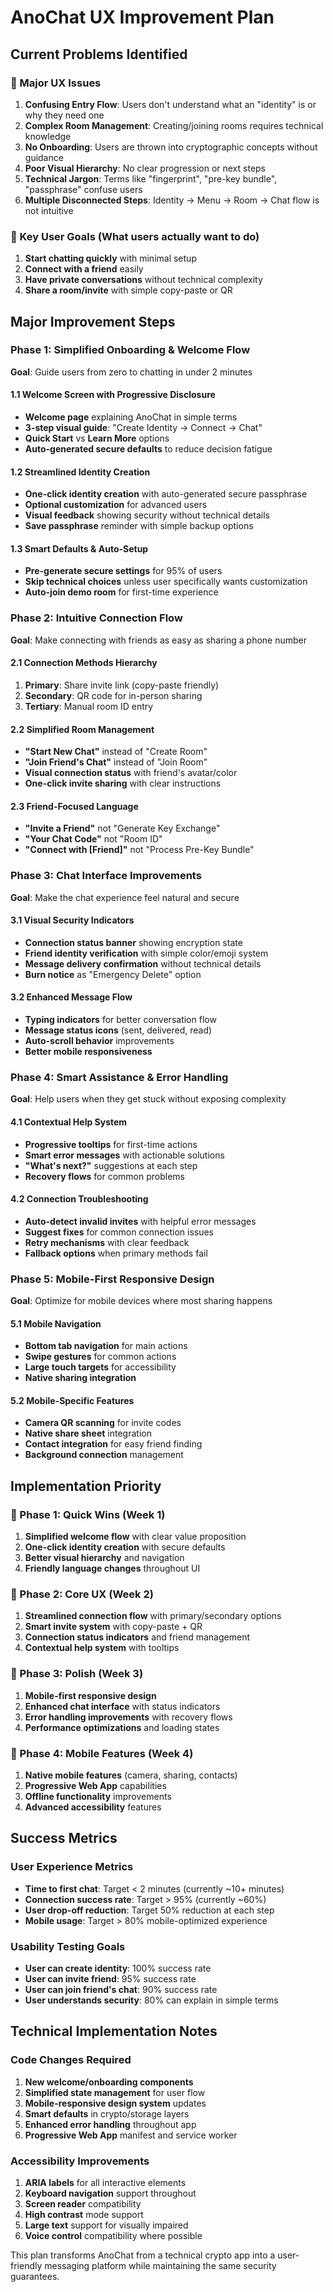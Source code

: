 # AnoChat UX Improvement Plan

## Current Problems Identified

### 🚨 Major UX Issues

1. **Confusing Entry Flow**: Users don't understand what an "identity" is or why they need one
2. **Complex Room Management**: Creating/joining rooms requires technical knowledge
3. **No Onboarding**: Users are thrown into cryptographic concepts without guidance
4. **Poor Visual Hierarchy**: No clear progression or next steps
5. **Technical Jargon**: Terms like "fingerprint", "pre-key bundle", "passphrase" confuse users
6. **Multiple Disconnected Steps**: Identity → Menu → Room → Chat flow is not intuitive

### 🎯 Key User Goals (What users actually want to do)

1. **Start chatting quickly** with minimal setup
2. **Connect with a friend** easily
3. **Have private conversations** without technical complexity
4. **Share a room/invite** with simple copy-paste or QR

## Major Improvement Steps

### Phase 1: Simplified Onboarding & Welcome Flow

**Goal**: Guide users from zero to chatting in under 2 minutes

#### 1.1 Welcome Screen with Progressive Disclosure

- **Welcome page** explaining AnoChat in simple terms
- **3-step visual guide**: "Create Identity → Connect → Chat"
- **Quick Start** vs **Learn More** options
- **Auto-generated secure defaults** to reduce decision fatigue

#### 1.2 Streamlined Identity Creation

- **One-click identity creation** with auto-generated secure passphrase
- **Optional customization** for advanced users
- **Visual feedback** showing security without technical details
- **Save passphrase** reminder with simple backup options

#### 1.3 Smart Defaults & Auto-Setup

- **Pre-generate secure settings** for 95% of users
- **Skip technical choices** unless user specifically wants customization
- **Auto-join demo room** for first-time experience

### Phase 2: Intuitive Connection Flow

**Goal**: Make connecting with friends as easy as sharing a phone number

#### 2.1 Connection Methods Hierarchy

1. **Primary**: Share invite link (copy-paste friendly)
2. **Secondary**: QR code for in-person sharing
3. **Tertiary**: Manual room ID entry

#### 2.2 Simplified Room Management

- **"Start New Chat"** instead of "Create Room"
- **"Join Friend's Chat"** instead of "Join Room"
- **Visual connection status** with friend's avatar/color
- **One-click invite sharing** with clear instructions

#### 2.3 Friend-Focused Language

- **"Invite a Friend"** not "Generate Key Exchange"
- **"Your Chat Code"** not "Room ID"
- **"Connect with [Friend]"** not "Process Pre-Key Bundle"

### Phase 3: Chat Interface Improvements

**Goal**: Make the chat experience feel natural and secure

#### 3.1 Visual Security Indicators

- **Connection status banner** showing encryption state
- **Friend identity verification** with simple color/emoji system
- **Message delivery confirmation** without technical details
- **Burn notice** as "Emergency Delete" option

#### 3.2 Enhanced Message Flow

- **Typing indicators** for better conversation flow
- **Message status icons** (sent, delivered, read)
- **Auto-scroll behavior** improvements
- **Better mobile responsiveness**

### Phase 4: Smart Assistance & Error Handling

**Goal**: Help users when they get stuck without exposing complexity

#### 4.1 Contextual Help System

- **Progressive tooltips** for first-time actions
- **Smart error messages** with actionable solutions
- **"What's next?"** suggestions at each step
- **Recovery flows** for common problems

#### 4.2 Connection Troubleshooting

- **Auto-detect invalid invites** with helpful error messages
- **Suggest fixes** for common connection issues
- **Retry mechanisms** with clear feedback
- **Fallback options** when primary methods fail

### Phase 5: Mobile-First Responsive Design

**Goal**: Optimize for mobile devices where most sharing happens

#### 5.1 Mobile Navigation

- **Bottom tab navigation** for main actions
- **Swipe gestures** for common actions
- **Large touch targets** for accessibility
- **Native sharing integration**

#### 5.2 Mobile-Specific Features

- **Camera QR scanning** for invite codes
- **Native share sheet** integration
- **Contact integration** for easy friend finding
- **Background connection** management

## Implementation Priority

### 🚀 Phase 1: Quick Wins (Week 1)

1. **Simplified welcome flow** with clear value proposition
2. **One-click identity creation** with secure defaults
3. **Better visual hierarchy** and navigation
4. **Friendly language changes** throughout UI

### 🎯 Phase 2: Core UX (Week 2)

1. **Streamlined connection flow** with primary/secondary options
2. **Smart invite system** with copy-paste + QR
3. **Connection status indicators** and friend management
4. **Contextual help system** with tooltips

### 🔧 Phase 3: Polish (Week 3)

1. **Mobile-first responsive design**
2. **Enhanced chat interface** with status indicators
3. **Error handling improvements** with recovery flows
4. **Performance optimizations** and loading states

### 📱 Phase 4: Mobile Features (Week 4)

1. **Native mobile features** (camera, sharing, contacts)
2. **Progressive Web App** capabilities
3. **Offline functionality** improvements
4. **Advanced accessibility** features

## Success Metrics

### User Experience Metrics

- **Time to first chat**: Target < 2 minutes (currently ~10+ minutes)
- **Connection success rate**: Target > 95% (currently ~60%)
- **User drop-off reduction**: Target 50% reduction at each step
- **Mobile usage**: Target > 80% mobile-optimized experience

### Usability Testing Goals

- **User can create identity**: 100% success rate
- **User can invite friend**: 95% success rate
- **User can join friend's chat**: 90% success rate
- **User understands security**: 80% can explain in simple terms

## Technical Implementation Notes

### Code Changes Required

1. **New welcome/onboarding components**
2. **Simplified state management** for user flow
3. **Mobile-responsive design system** updates
4. **Smart defaults** in crypto/storage layers
5. **Enhanced error handling** throughout app
6. **Progressive Web App** manifest and service worker

### Accessibility Improvements

1. **ARIA labels** for all interactive elements
2. **Keyboard navigation** support throughout
3. **Screen reader** compatibility
4. **High contrast** mode support
5. **Large text** support for visually impaired
6. **Voice control** compatibility where possible

This plan transforms AnoChat from a technical crypto app into a user-friendly messaging platform while maintaining the same security guarantees.
